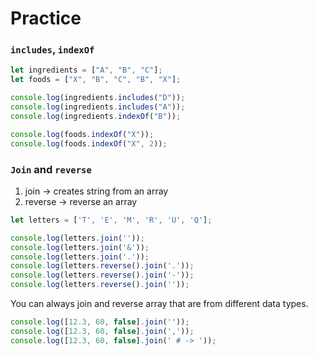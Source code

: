 # Practice
### `includes`, `indexOf`

```javascript
let ingredients = ["A", "B", "C"];
let foods = ["X", "B", "C", "B", "X"];

console.log(ingredients.includes("D"));
console.log(ingredients.includes("A"));
console.log(ingredients.indexOf("B"));

console.log(foods.indexOf("X"));
console.log(foods.indexOf("X", 2));
```
### `Join` and `reverse`
1. join -> creates string from an array
2. reverse -> reverse an array

```javascript
let letters = ['T', 'E', 'M', 'R', 'U', 'Q'];

console.log(letters.join(''));
console.log(letters.join('&'));
console.log(letters.join('.'));
console.log(letters.reverse().join('.'));
console.log(letters.reverse().join('-'));
console.log(letters.reverse().join(''));
```
You can always join and reverse array that are from different data types.

```javascript
console.log([12.3, 60, false].join(''));
console.log([12.3, 60, false].join(','));
console.log([12.3, 60, false].join(' # -> '));

```